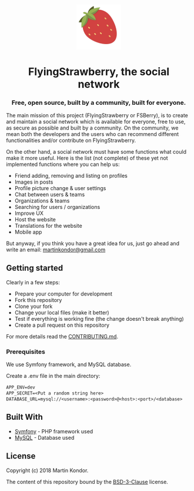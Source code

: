 <p align="center">
<img src="https://github.com/MartinKondor/fsberry/blob/master/public/images/strawberry-logo.png" width="122px" height="auto">
</p>
<h1 align="center">FlyingStrawberry, the social network</h1>
<h3 align="center">
Free, open source, built by a community, built for everyone.
</h3>

The main mission of this project (FlyingStrawberry or FSBerry), is to create and maintain a social network which is available for everyone, free to use, as secure as possible and built by a community. On the community, we mean both the developers and the users who can recommend different functionalities and/or contribute on FlyingStrawberry.

On the other hand, a social network must have some functions what could make it more useful. Here is the list (not complete) of these yet not implemented functions where you can help us:

* Friend adding, removing and listing on profiles
* Images in posts
* Profile picture change & user settings
* Chat between users & teams
* Organizations & teams
* Searching for users / organizations
* Improve UX
* Host the website
* Translations for the website
* Mobile app

But anyway, if you think you have a great idea for us, just go ahead and write an email: [martinkondor@gmail.com](mailto://martinkondor@gmail.com)

## Getting started

Clearly in a few steps:

* Prepare your computer for development
* Fork this repository
* Clone your fork
* Change your local files (make it better)
* Test if everything is working fine (the change doesn't break anything)
* Create a pull request on this repository

For more details read the [CONTRIBUTING.md](https://github.com/flyingstrawberry/fsberry/tree/master/.github/CONTRIBUTING.md).

### Prerequisites

We use Symfony framework, and MySQL database.

Create a .env file in the main directory:

```
APP_ENV=dev
APP_SECRET=<Put a random string here>
DATABASE_URL=mysql://<username>:<password>@<host>:<port>/<database>
```

## Built With

* [Symfony](https://symfony.com/) - PHP framework used
* [MySQL](https://www.mysql.com/) - Database used

## License

Copyright (c) 2018 Martin Kondor.

The content of this repository bound by the [BSD-3-Clause](./LICENSE) license.


